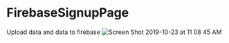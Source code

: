 # FirebaseSignupPage
Upload data and data to firebase
![Screen Shot 2019-10-23 at 11 08 45 AM](https://user-images.githubusercontent.com/53354158/67377484-03d19380-f586-11e9-8e5d-55caeb3aa9f6.png)
